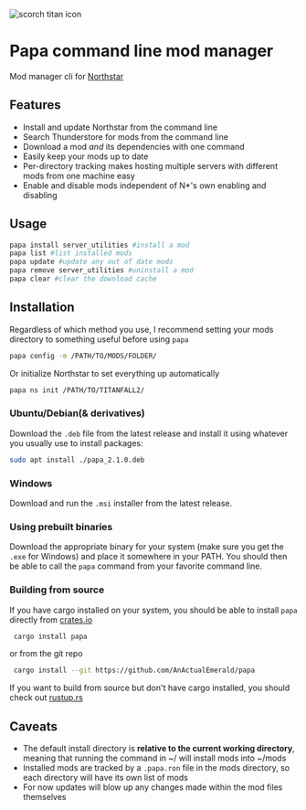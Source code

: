 ![scorch titan icon](https://static.wikia.nocookie.net/titanfall/images/d/d5/ScorchIcon.png/revision/latest?cb=20170627154342)

# Papa command line mod manager
Mod manager cli for [Northstar](https://github.com/R2Northstar/Northstar)

## Features
- Install and update Northstar from the command line
- Search Thunderstore for mods from the command line
- Download a mod *and* its dependencies with one command
- Easily keep your mods up to date
- Per-directory tracking makes hosting multiple servers with different mods from one machine easy
- Enable and disable mods independent of N*'s own enabling and disabling

## Usage

```bash
papa install server_utilities #install a mod
papa list #list installed mods
papa update #update any out of date mods
papa remove server_utilities #uninstall a mod
papa clear #clear the download cache
```

## Installation
Regardless of which method you use, I recommend setting your mods directory to something useful before using `papa`
```bash
papa config -m /PATH/TO/MODS/FOLDER/
```
Or initialize Northstar to set everything up automatically
```bash
papa ns init /PATH/TO/TITANFALL2/
```

### Ubuntu/Debian(& derivatives)
Download the `.deb` file from the latest release and install it using whatever you usually use to install packages:
```bash
sudo apt install ./papa_2.1.0.deb
```

### Windows
Download and run the `.msi` installer from the latest release.

### Using prebuilt binaries
Download the appropriate binary for your system (make sure you get the `.exe` for Windows) and place it somewhere in your PATH. You should then be able to call the `papa` command from your favorite command line.

### Building from source
If you have cargo installed on your system, you should be able to install `papa` directly from [crates.io](https://crates.io)
```bash
 cargo install papa
```
or from the git repo
```bash
 cargo install --git https://github.com/AnActualEmerald/papa
```
If you want to build from source but don't have cargo installed, you should check out [rustup.rs](https://rustup.rs)

## Caveats 
- The default install directory is **relative to the current working directory**, meaning that running the command in ~/ will install mods into ~/mods
- Installed mods are tracked by a `.papa.ron` file in the mods directory, so each directory will have its own list of mods
- For now updates will blow up any changes made within the mod files themselves
